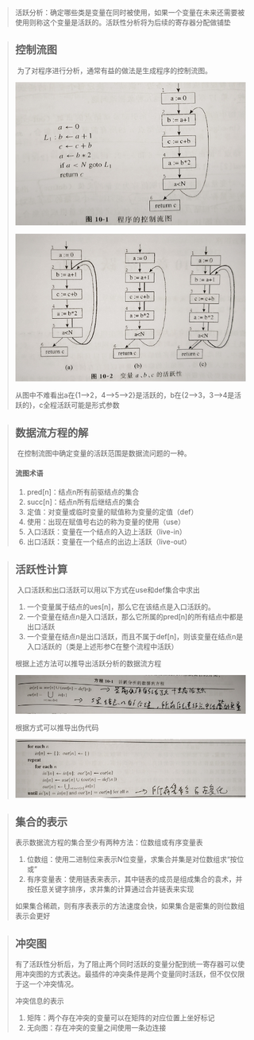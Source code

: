 > 活跃分析：确定哪些类是变量在同时被使用，如果一个变量在未来还需要被使用则称这个变量是活跃的。活跃性分析将为后续的寄存器分配做铺垫

>  ## 控制流图
>
> ​		为了对程序进行分析，通常有益的做法是生成程序的控制流图。
>
> ![image-20210805151803652](image\image-20210805151803652.png)
>
> ![image-20210805151823622](image\image-20210805151823622.png)
>
> 从图中不难看出a在{1—>2，4—>5—>2}是活跃的，b在{2—>3，3—>4是活跃的}，c全程活跃可能是形式参数

> ## 数据流方程的解
>
> ​		在控制流图中确定变量的活跃范围是数据流问题的一种。
>
> #### 流图术语
>
> 1. pred[n]：结点n所有前驱结点的集合
> 2. succ[n]：结点n所有后继结点的集合
> 3. 定值：对变量或临时变量的赋值称为变量的定值（def）
> 4. 使用：出现在赋值号右边的称为变量的使用（use）
> 5. 入口活跃：变量在一个结点的入边上活跃（live-in）
> 6. 出口活跃：变量在一个结点的出边上活跃（live-out）

> ## 活跃性计算
>
> ​		入口活跃和出口活跃可以用以下方式在use和def集合中求出
>
> 1. 一个变量属于结点的ues[n]，那么它在该结点是入口活跃的。
> 2. 一个变量在结点n是入口活跃，那么它所属的pred[n]的所有结点中都是出口活跃
> 3. 一个变量在结点n是出口活跃，而且不属于def[n]，则该变量在结点n是入口活跃的（类是上述形参C在整个流程中活跃）
>
> 根据上述方法可以推导出活跃分析的数据流方程
>
> ![image-20210805153511018](image\image-20210805153511018.png)
>
> 根据方式可以推导出伪代码
>
> ![image-20210805153531440](image\image-20210805153531440.png)

> ## 集合的表示
>
> 表示数据流方程的集合至少有两种方法：位数组或有序变量表
>
> 1. 位数组：使用二进制位来表示N位变量，求集合并集是对位数组求“按位或”
> 2. 有序变量表：使用链表来表示，其中链表的成员是组成集合的袁术，并按任意关键字排序，求并集的计算通过合并链表来实现
>
> 如果集合稀疏，则有序表表示的方法速度会快，如果集合是密集的则位数组表示会更好

> ## 冲突图
>
> 有了活跃性分析后，为了阻止两个同时活跃的变量分配到统一寄存器可以使用冲突图的方式表达。最插件的冲突条件是两个变量同时活跃，但不仅仅限于这一个冲突情况。
>
> 冲突信息的表示
>
> 1. 矩阵：两个存在冲突的变量可以在矩阵的对应位置上坐好标记
> 2. 无向图：存在冲突的变量之间使用一条边连接